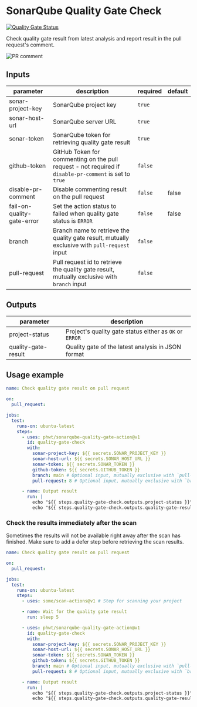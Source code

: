 # SonarQube Quality Gate Check

[![Quality Gate Status](https://sonarcloud.io/api/project_badges/measure?project=sonarqube-quality-gate-action&metric=alert_status)](https://sonarcloud.io/summary/new_code?id=sonarqube-quality-gate-action)

Check quality gate result from latest analysis and report result in the pull request's comment.

![PR comment](https://user-images.githubusercontent.com/28344318/194283898-6f3f6466-d4a7-4f83-93a4-daef88b14777.png)

<!-- Generated with `npx action-docs --update-readme` -->

<!-- action-docs-inputs -->

## Inputs

| parameter                  | description                                                                                             | required | default |
| -------------------------- | ------------------------------------------------------------------------------------------------------- | -------- | ------- |
| sonar-project-key          | SonarQube project key                                                                                   | `true`   |         |
| sonar-host-url             | SonarQube server URL                                                                                    | `true`   |         |
| sonar-token                | SonarQube token for retrieving quality gate result                                                      | `true`   |         |
| github-token               | GitHub Token for commenting on the pull request - not required if `disable-pr-comment` is set to `true` | `false`  |         |
| disable-pr-comment         | Disable commenting result on the pull request                                                           | `false`  | false   |
| fail-on-quality-gate-error | Set the action status to failed when quality gate status is `ERROR`                                     | `false`  | false   |
| branch                     | Branch name to retrieve the quality gate result, mutually exclusive with `pull-request` input           | `false`  |         |
| pull-request               | Pull request id to retrieve the quality gate result, mutually exclusive with `branch` input             | `false`  |         |

<!-- action-docs-inputs -->

<!-- action-docs-outputs -->

## Outputs

| parameter           | description                                             |
| ------------------- | ------------------------------------------------------- |
| project-status      | Project's quality gate status either as `OK` or `ERROR` |
| quality-gate-result | Quality gate of the latest analysis in JSON format      |

<!-- action-docs-outputs -->

## Usage example

```yml
name: Check quality gate result on pull request

on:
  pull_request:

jobs:
  test:
    runs-on: ubuntu-latest
    steps:
      - uses: phwt/sonarqube-quality-gate-action@v1
        id: quality-gate-check
        with:
          sonar-project-key: ${{ secrets.SONAR_PROJECT_KEY }}
          sonar-host-url: ${{ secrets.SONAR_HOST_URL }}
          sonar-token: ${{ secrets.SONAR_TOKEN }}
          github-token: ${{ secrets.GITHUB_TOKEN }}
          branch: main # Optional input, mutually exclusive with `pull-request`
          pull-request: 8 # Optional input, mutually exclusive with `branch`

      - name: Output result
        run: |
          echo "${{ steps.quality-gate-check.outputs.project-status }}"
          echo "${{ steps.quality-gate-check.outputs.quality-gate-result }}"
```

### Check the results immediately after the scan

Sometimes the results will not be available right away after the scan has finished.
Make sure to add a defer step before retrieving the scan results.

```yml
name: Check quality gate result on pull request

on:
  pull_request:

jobs:
  test:
    runs-on: ubuntu-latest
    steps:
      - uses: some/scan-actions@v1 # Step for scanning your project

      - name: Wait for the quality gate result
        run: sleep 5

      - uses: phwt/sonarqube-quality-gate-action@v1
        id: quality-gate-check
        with:
          sonar-project-key: ${{ secrets.SONAR_PROJECT_KEY }}
          sonar-host-url: ${{ secrets.SONAR_HOST_URL }}
          sonar-token: ${{ secrets.SONAR_TOKEN }}
          github-token: ${{ secrets.GITHUB_TOKEN }}
          branch: main # Optional input, mutually exclusive with `pull-request`
          pull-request: 8 # Optional input, mutually exclusive with `branch`

      - name: Output result
        run: |
          echo "${{ steps.quality-gate-check.outputs.project-status }}"
          echo "${{ steps.quality-gate-check.outputs.quality-gate-result }}"
```
